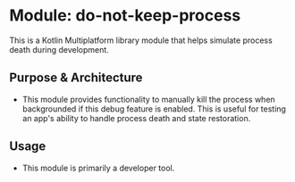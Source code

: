# Module: do-not-keep-process

This is a Kotlin Multiplatform library module that helps simulate process death during development.

## Purpose & Architecture

- This module provides functionality to manually kill the process when backgrounded if this debug
  feature is enabled. This is useful for testing an app's ability to handle process death and state
  restoration.

## Usage

- This module is primarily a developer tool.
